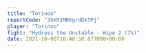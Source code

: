 ```yaml
---
title: "Torinoo"
reportCode: "3hHY2MRKgrdDkTPj"
player: "Torinoo"
fight: "Hydross the Unstable - Wipe 2 (7%)"
date: 2021-10-06T18:48:50.877000+00:00
---
```

